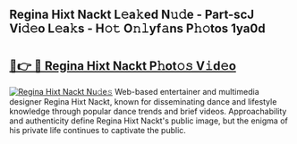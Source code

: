 ## Regina Hixt Nackt L𝚎a𝚔ed N𝚞𝚍e - Part-scJ Vi𝚍𝚎o L𝚎a𝚔s - H𝚘𝚝 O𝚗𝚕yf𝚊ns P𝚑𝚘tos 1ya0d

# <h2><a href="http://kf39s0.oniu.top/?m=Regina+Hixt+Nackt">🔗👉 🔴 Regina Hixt Nackt P𝚑ot𝚘𝚜 V𝚒d𝚎o</a></h2>

[![Regina Hixt Nackt Nu𝚍e𝚜](https://i.imgur.com/0qMVB7G.gif)](http://kf39s0.oniu.top/?m=Regina+Hixt+Nackt)
Web-based entertainer and multimedia designer Regina Hixt Nackt, known for disseminating dance and lifestyle knowledge through popular dance trends and brief videos. Approachability and authenticity define Regina Hixt Nackt's public image, but the enigma of his private life continues to captivate the public.  
